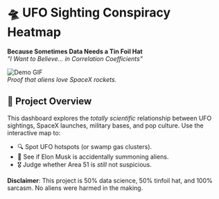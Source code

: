 # 🛸 UFO Sighting Conspiracy Heatmap 
**Because Sometimes Data Needs a Tin Foil Hat**  
*"I Want to Believe... in Correlation Coefficients"*  

![Demo GIF](assets/demo.gif)  
*Proof that aliens love SpaceX rockets.*

## 📡 Project Overview
This dashboard explores the *totally scientific* relationship between UFO sightings, SpaceX launches, military bases, and pop culture. Use the interactive map to:
- 🔍 Spot UFO hotspots (or swamp gas clusters).
- 🚀 See if Elon Musk is accidentally summoning aliens.
- 🎖️ Judge whether Area 51 is *still* not suspicious.

**Disclaimer**: This project is 50% data science, 50% tinfoil hat, and 100% sarcasm. No aliens were harmed in the making.
